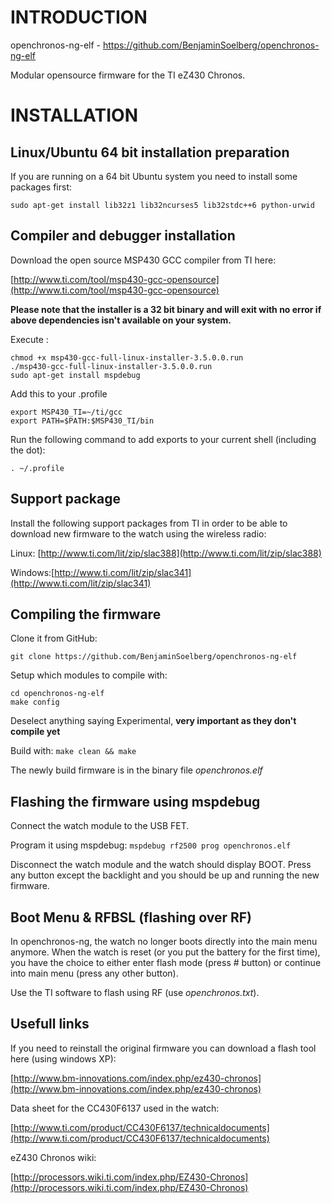 INTRODUCTION
============
openchronos-ng-elf - https://github.com/BenjaminSoelberg/openchronos-ng-elf

Modular opensource firmware for the TI eZ430 Chronos.

INSTALLATION
============

Linux/Ubuntu 64 bit installation preparation
---------------------------------------------
If you are running on a 64 bit Ubuntu system you need to install some packages first:

```sudo apt-get install lib32z1 lib32ncurses5 lib32stdc++6 python-urwid```

Compiler and debugger installation
----------------------------------

Download the open source MSP430 GCC compiler from TI here:

[http://www.ti.com/tool/msp430-gcc-opensource](http://www.ti.com/tool/msp430-gcc-opensource)

**Please note that the installer is a 32 bit binary and will exit with no error if above dependencies isn't available on your system.**

Execute :

```
chmod +x msp430-gcc-full-linux-installer-3.5.0.0.run
./msp430-gcc-full-linux-installer-3.5.0.0.run
sudo apt-get install mspdebug
```

Add this to your .profile
```
export MSP430_TI=~/ti/gcc
export PATH=$PATH:$MSP430_TI/bin
```

Run the following command to add exports to your current shell (including the dot):
```
. ~/.profile
```

Support package
----------------

Install the following support packages from TI in order to be able to download new firmware to the watch using the wireless radio:

Linux: [http://www.ti.com/lit/zip/slac388](http://www.ti.com/lit/zip/slac388)

Windows:[http://www.ti.com/lit/zip/slac341](http://www.ti.com/lit/zip/slac341)


Compiling the firmware
----------------------
Clone it from GitHub:
```
git clone https://github.com/BenjaminSoelberg/openchronos-ng-elf
```

Setup which modules to compile with:
```
cd openchronos-ng-elf
make config
```

Deselect anything saying Experimental, **very important as they don't compile yet**

Build with:
```make clean && make```

The newly build firmware is in the binary file *openchronos.elf*

Flashing the firmware using mspdebug
---------------------------------------
Connect the watch module to the USB FET.

Program it using mspdebug:
```mspdebug rf2500 prog openchronos.elf```

Disconnect the watch module and the watch should display BOOT.
Press any button except the backlight and you should be up and running the new firmware.


Boot Menu & RFBSL (flashing over RF)
------------------------------------

In openchronos-ng, the watch no longer boots directly into the
main menu anymore. When the watch is reset (or you put the battery
for the first time), you have the choice to either enter flash mode
(press # button) or continue into main menu (press any other button).

Use the TI software to flash using RF (use *openchronos.txt*).

Usefull links
-------------

If you need to reinstall the original firmware you can download a flash tool here (using windows XP):

[http://www.bm-innovations.com/index.php/ez430-chronos](http://www.bm-innovations.com/index.php/ez430-chronos)

Data sheet for the CC430F6137 used in the watch:

[http://www.ti.com/product/CC430F6137/technicaldocuments](http://www.ti.com/product/CC430F6137/technicaldocuments)

eZ430 Chronos wiki:

[http://processors.wiki.ti.com/index.php/EZ430-Chronos](http://processors.wiki.ti.com/index.php/EZ430-Chronos)
